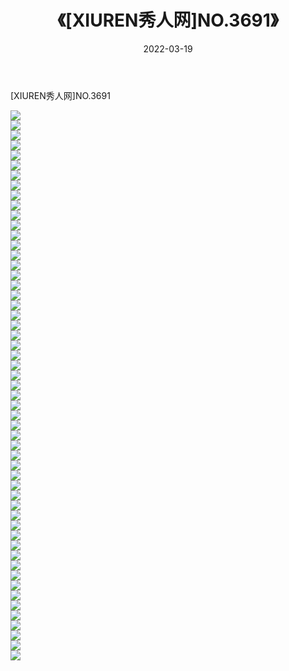 ﻿---
layout: post
title:  《[XIUREN秀人网]NO.3691》
date:   2022-03-19
img: http://img.660000.xyz/Sharelink/秀人网/秀人网第04部分/[XIUREN秀人网]NO.3691/000.jpg
categories: [美女, 清纯, 唯美]
---

[XIUREN秀人网]NO.3691

 ![](http://img.660000.xyz/Sharelink/秀人网/秀人网第04部分/[XIUREN秀人网]NO.3691/001.jpg) <br>![](http://img.660000.xyz/Sharelink/秀人网/秀人网第04部分/[XIUREN秀人网]NO.3691/002.jpg) <br>![](http://img.660000.xyz/Sharelink/秀人网/秀人网第04部分/[XIUREN秀人网]NO.3691/003.jpg) <br>![](http://img.660000.xyz/Sharelink/秀人网/秀人网第04部分/[XIUREN秀人网]NO.3691/004.jpg) <br>![](http://img.660000.xyz/Sharelink/秀人网/秀人网第04部分/[XIUREN秀人网]NO.3691/005.jpg) <br>![](http://img.660000.xyz/Sharelink/秀人网/秀人网第04部分/[XIUREN秀人网]NO.3691/006.jpg) <br>![](http://img.660000.xyz/Sharelink/秀人网/秀人网第04部分/[XIUREN秀人网]NO.3691/007.jpg) <br>![](http://img.660000.xyz/Sharelink/秀人网/秀人网第04部分/[XIUREN秀人网]NO.3691/008.jpg) <br>![](http://img.660000.xyz/Sharelink/秀人网/秀人网第04部分/[XIUREN秀人网]NO.3691/009.jpg) <br>![](http://img.660000.xyz/Sharelink/秀人网/秀人网第04部分/[XIUREN秀人网]NO.3691/010.jpg) <br>![](http://img.660000.xyz/Sharelink/秀人网/秀人网第04部分/[XIUREN秀人网]NO.3691/011.jpg) <br>![](http://img.660000.xyz/Sharelink/秀人网/秀人网第04部分/[XIUREN秀人网]NO.3691/012.jpg) <br>![](http://img.660000.xyz/Sharelink/秀人网/秀人网第04部分/[XIUREN秀人网]NO.3691/013.jpg) <br>![](http://img.660000.xyz/Sharelink/秀人网/秀人网第04部分/[XIUREN秀人网]NO.3691/014.jpg) <br>![](http://img.660000.xyz/Sharelink/秀人网/秀人网第04部分/[XIUREN秀人网]NO.3691/015.jpg) <br>![](http://img.660000.xyz/Sharelink/秀人网/秀人网第04部分/[XIUREN秀人网]NO.3691/016.jpg) <br>![](http://img.660000.xyz/Sharelink/秀人网/秀人网第04部分/[XIUREN秀人网]NO.3691/017.jpg) <br>![](http://img.660000.xyz/Sharelink/秀人网/秀人网第04部分/[XIUREN秀人网]NO.3691/018.jpg) <br>![](http://img.660000.xyz/Sharelink/秀人网/秀人网第04部分/[XIUREN秀人网]NO.3691/019.jpg) <br>![](http://img.660000.xyz/Sharelink/秀人网/秀人网第04部分/[XIUREN秀人网]NO.3691/020.jpg) <br>![](http://img.660000.xyz/Sharelink/秀人网/秀人网第04部分/[XIUREN秀人网]NO.3691/021.jpg) <br>![](http://img.660000.xyz/Sharelink/秀人网/秀人网第04部分/[XIUREN秀人网]NO.3691/022.jpg) <br>![](http://img.660000.xyz/Sharelink/秀人网/秀人网第04部分/[XIUREN秀人网]NO.3691/023.jpg) <br>![](http://img.660000.xyz/Sharelink/秀人网/秀人网第04部分/[XIUREN秀人网]NO.3691/024.jpg) <br>![](http://img.660000.xyz/Sharelink/秀人网/秀人网第04部分/[XIUREN秀人网]NO.3691/025.jpg) <br>![](http://img.660000.xyz/Sharelink/秀人网/秀人网第04部分/[XIUREN秀人网]NO.3691/026.jpg) <br>![](http://img.660000.xyz/Sharelink/秀人网/秀人网第04部分/[XIUREN秀人网]NO.3691/027.jpg) <br>![](http://img.660000.xyz/Sharelink/秀人网/秀人网第04部分/[XIUREN秀人网]NO.3691/028.jpg) <br>![](http://img.660000.xyz/Sharelink/秀人网/秀人网第04部分/[XIUREN秀人网]NO.3691/029.jpg) <br>![](http://img.660000.xyz/Sharelink/秀人网/秀人网第04部分/[XIUREN秀人网]NO.3691/030.jpg) <br>![](http://img.660000.xyz/Sharelink/秀人网/秀人网第04部分/[XIUREN秀人网]NO.3691/031.jpg) <br>![](http://img.660000.xyz/Sharelink/秀人网/秀人网第04部分/[XIUREN秀人网]NO.3691/032.jpg) <br>![](http://img.660000.xyz/Sharelink/秀人网/秀人网第04部分/[XIUREN秀人网]NO.3691/033.jpg) <br>![](http://img.660000.xyz/Sharelink/秀人网/秀人网第04部分/[XIUREN秀人网]NO.3691/034.jpg) <br>![](http://img.660000.xyz/Sharelink/秀人网/秀人网第04部分/[XIUREN秀人网]NO.3691/035.jpg) <br>![](http://img.660000.xyz/Sharelink/秀人网/秀人网第04部分/[XIUREN秀人网]NO.3691/036.jpg) <br>![](http://img.660000.xyz/Sharelink/秀人网/秀人网第04部分/[XIUREN秀人网]NO.3691/037.jpg) <br>![](http://img.660000.xyz/Sharelink/秀人网/秀人网第04部分/[XIUREN秀人网]NO.3691/038.jpg) <br>![](http://img.660000.xyz/Sharelink/秀人网/秀人网第04部分/[XIUREN秀人网]NO.3691/039.jpg) <br>![](http://img.660000.xyz/Sharelink/秀人网/秀人网第04部分/[XIUREN秀人网]NO.3691/040.jpg) <br>![](http://img.660000.xyz/Sharelink/秀人网/秀人网第04部分/[XIUREN秀人网]NO.3691/041.jpg) <br>![](http://img.660000.xyz/Sharelink/秀人网/秀人网第04部分/[XIUREN秀人网]NO.3691/042.jpg) <br>![](http://img.660000.xyz/Sharelink/秀人网/秀人网第04部分/[XIUREN秀人网]NO.3691/043.jpg) <br>![](http://img.660000.xyz/Sharelink/秀人网/秀人网第04部分/[XIUREN秀人网]NO.3691/044.jpg) <br>![](http://img.660000.xyz/Sharelink/秀人网/秀人网第04部分/[XIUREN秀人网]NO.3691/045.jpg) <br>![](http://img.660000.xyz/Sharelink/秀人网/秀人网第04部分/[XIUREN秀人网]NO.3691/046.jpg) <br>![](http://img.660000.xyz/Sharelink/秀人网/秀人网第04部分/[XIUREN秀人网]NO.3691/047.jpg) <br>![](http://img.660000.xyz/Sharelink/秀人网/秀人网第04部分/[XIUREN秀人网]NO.3691/048.jpg) <br>![](http://img.660000.xyz/Sharelink/秀人网/秀人网第04部分/[XIUREN秀人网]NO.3691/049.jpg) <br>![](http://img.660000.xyz/Sharelink/秀人网/秀人网第04部分/[XIUREN秀人网]NO.3691/050.jpg) <br>![](http://img.660000.xyz/Sharelink/秀人网/秀人网第04部分/[XIUREN秀人网]NO.3691/051.jpg) <br>![](http://img.660000.xyz/Sharelink/秀人网/秀人网第04部分/[XIUREN秀人网]NO.3691/052.jpg) <br>![](http://img.660000.xyz/Sharelink/秀人网/秀人网第04部分/[XIUREN秀人网]NO.3691/053.jpg) <br>![](http://img.660000.xyz/Sharelink/秀人网/秀人网第04部分/[XIUREN秀人网]NO.3691/054.jpg) <br>![](http://img.660000.xyz/Sharelink/秀人网/秀人网第04部分/[XIUREN秀人网]NO.3691/055.jpg) <br>